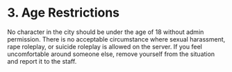 # 3. Age Restrictions

No character in the city should be under the age of 18 without admin permission. There is no acceptable circumstance where sexual harassment, rape roleplay, or suicide roleplay is allowed on the server. If you feel uncomfortable around someone else, remove yourself from the situation and report it to the staff.
